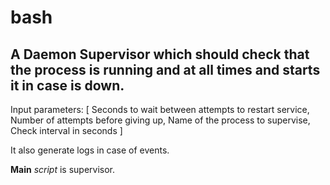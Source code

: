 # bash
## A Daemon Supervisor which should check that the process is running and at all times and starts it in case is down. 

Input parameters:
    [
        Seconds to wait between attempts to restart service,
        Number of attempts before giving up,
        Name of the process to supervise,
        Check interval in seconds
    ]
    
It also generate logs in case of events.

__Main__ *script* is supervisor.

